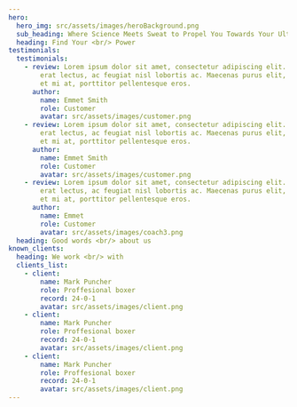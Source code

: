```yaml
---
hero:
  hero_img: src/assets/images/heroBackground.png
  sub_heading: Where Science Meets Sweat to Propel You Towards Your Ultimate Strength Goals.
  heading: Find Your <br/> Power
testimonials:
  testimonials:
    - review: Lorem ipsum dolor sit amet, consectetur adipiscing elit. Aenean aliquam
        erat lectus, ac feugiat nisl lobortis ac. Maecenas purus elit, tristique
        et mi at, porttitor pellentesque eros.
      author:
        name: Emmet Smith
        role: Customer
        avatar: src/assets/images/customer.png
    - review: Lorem ipsum dolor sit amet, consectetur adipiscing elit. Aenean aliquam
        erat lectus, ac feugiat nisl lobortis ac. Maecenas purus elit, tristique
        et mi at, porttitor pellentesque eros.
      author:
        name: Emmet Smith
        role: Customer
        avatar: src/assets/images/customer.png
    - review: Lorem ipsum dolor sit amet, consectetur adipiscing elit. Aenean aliquam
        erat lectus, ac feugiat nisl lobortis ac. Maecenas purus elit, tristique
        et mi at, porttitor pellentesque eros.
      author:
        name: Emmet
        role: Customer
        avatar: src/assets/images/coach3.png
  heading: Good words <br/> about us
known_clients:
  heading: We work <br/> with
  clients_list:
    - client:
        name: Mark Puncher
        role: Proffesional boxer
        record: 24-0-1
        avatar: src/assets/images/client.png
    - client:
        name: Mark Puncher
        role: Proffesional boxer
        record: 24-0-1
        avatar: src/assets/images/client.png
    - client:
        name: Mark Puncher
        role: Proffesional boxer
        record: 24-0-1
        avatar: src/assets/images/client.png
---
```

